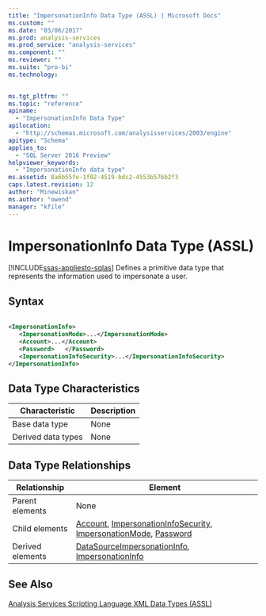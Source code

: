 ```yaml
---
title: "ImpersonationInfo Data Type (ASSL) | Microsoft Docs"
ms.custom: ""
ms.date: "03/06/2017"
ms.prod: analysis-services
ms.prod_service: "analysis-services"
ms.component: ""
ms.reviewer: ""
ms.suite: "pro-bi"
ms.technology: 
  

ms.tgt_pltfrm: ""
ms.topic: "reference"
apiname: 
  - "ImpersonationInfo Data Type"
apilocation: 
  - "http://schemas.microsoft.com/analysisservices/2003/engine"
apitype: "Schema"
applies_to: 
  - "SQL Server 2016 Preview"
helpviewer_keywords: 
  - "ImpersonationInfo data type"
ms.assetid: 8a6b55fe-1f02-4519-bdc2-4553b576b2f3
caps.latest.revision: 12
author: "Minewiskan"
ms.author: "owend"
manager: "kfile"
---
```

# ImpersonationInfo Data Type (ASSL)
[!INCLUDE[ssas-appliesto-sqlas](../../../includes/ssas-appliesto-sqlas.md)]
  Defines a primitive data type that represents the information used to impersonate a user.  
  
## Syntax  
  
```xml  
  
<ImpersonationInfo>  
   <ImpersonationMode>...</ImpersonationMode>  
   <Account>...</Account>  
   <Password>   </Password>  
   <ImpersonationInfoSecurity>...</ImpersonationInfoSecurity>  
</ImpersonationInfo>  
```  
  
## Data Type Characteristics  
  
|Characteristic|Description|  
|--------------------|-----------------|  
|Base data type|None|  
|Derived data types|None|  
  
## Data Type Relationships  
  
|Relationship|Element|  
|------------------|-------------|  
|Parent elements|None|  
|Child elements|[Account](../../../analysis-services/scripting/properties/account-element-impersonationinfo-assl.md), [ImpersonationInfoSecurity](../../../analysis-services/scripting/properties/impersonationinfosecurity-element-assl.md), [ImpersonationMode](../../../analysis-services/scripting/properties/impersonationmode-element-assl.md), [Password](../../../analysis-services/scripting/properties/password-element-assl.md)|  
|Derived elements|[DataSourceImpersonationInfo](../../../analysis-services/scripting/properties/datasourceimpersonationinfo-element-assl.md), [ImpersonationInfo](../../../analysis-services/scripting/properties/impersonationinfo-element-assl.md)|  
  
## See Also  
 [Analysis Services Scripting Language XML Data Types &#40;ASSL&#41;](../../../analysis-services/scripting/data-type/analysis-services-scripting-language-xml-data-types-assl.md)  
  
  

